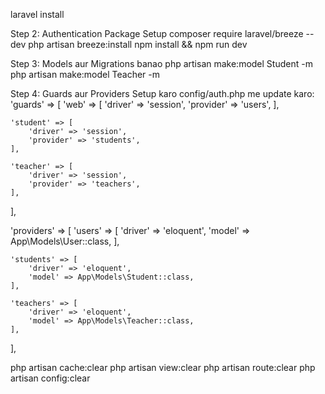 laravel install

Step 2: Authentication Package Setup
    composer require laravel/breeze --dev
    php artisan breeze:install
    npm install && npm run dev

Step 3: Models aur Migrations banao
    php artisan make:model Student -m
    php artisan make:model Teacher -m

Step 4: Guards aur Providers Setup karo
config/auth.php me update karo:
'guards' => [
    'web' => [
        'driver' => 'session',
        'provider' => 'users',
    ],

    'student' => [
        'driver' => 'session',
        'provider' => 'students',
    ],

    'teacher' => [
        'driver' => 'session',
        'provider' => 'teachers',
    ],
],

'providers' => [
    'users' => [
        'driver' => 'eloquent',
        'model' => App\Models\User::class,
    ],

    'students' => [
        'driver' => 'eloquent',
        'model' => App\Models\Student::class,
    ],

    'teachers' => [
        'driver' => 'eloquent',
        'model' => App\Models\Teacher::class,
    ],
],

php artisan cache:clear
php artisan view:clear
 php artisan route:clear
 php artisan config:clear